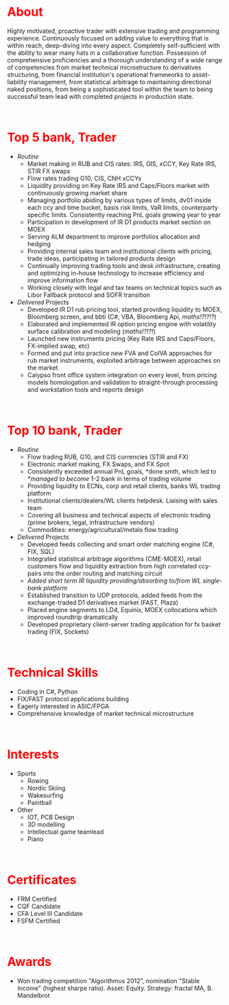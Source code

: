 # <span style="color:red">**About**</span>
Highly motivated, proactive trader with extensive trading and programming experience. Continuously focused on adding value to everything that is within reach, deep-diving into every aspect. Completely self-sufficient with the ability to wear many hats in a collaborative function. Possession of comprehensive proficiencies and a thorough understanding of a wide range of competencies from market technical microstructure to derivatives structuring, from financial institution's operational frameworks to asset-liability management, from statistical arbitrage to maintaining directional naked positions, from being a sophisticated tool within the team to being successful team lead with completed projects in production state.
<p>&nbsp;</p>

# <span style="color:red">**Top 5 bank, Trader**</span>
- *Routine*
  - Market making in RUB and CIS rates: IRS, OIS, xCCY, Key Rate IRS, STIR FX swaps
  - Flow rates trading G10, CIS, CNH xCCYs
  - Liquidity providing on Key Rate IRS and Caps/Floors market with continuously growing market share
  - Managing portfolio abiding by various types of limits, dv01 inside each ccy and time bucket, basis risk limits, VaR limits, counterparty specific limits. Consistently reaching PnL goals growing year to year
  - Participation in development of IR D1 products market section on MOEX
  - Serving ALM department to improve portfolios allocation and hedging
  - Providing internal sales team and institutional clients with pricing, trade ideas, participating in tailored products design
  - Continually improving trading tools and desk infrastructure, creating and optimizing in-house technology to increase efficiency and improve information flow
  - Working closely with legal and tax teams on technical topics such as Libor Fallback protocol and SOFR transition
- *Delivered* Projects
  - Developed IR D1 rub pricing tool, started providing liquidity to MOEX, Bloomberg screen, and bbti (C#, VBA, Bloomberg Api, *maths!?!?!?*)
  - Elaborated and implemented IR option pricing engine with volatility surface calibration and modeling (*maths!?!?!*)
  - Launched new instruments pricing (Key Rate IRS and Caps/Floors, FX-implied swap, etc)
  - Formed and put into practice new FVA and ColVA approaches for rub market instruments, exploited arbitrage between approaches on the market
  - Calypso front office system integration on every level, from pricing models  homologation and validation to straight-through processing and workstation tools and reports design
  <!--
  - KVA trades with montecarlo backtest
  
  -->
<p>&nbsp;</p>

# <span style="color:red">**Top 10 bank, Trader**</span>
- *Routine*
  - Flow trading RUB, G10, and CIS currencies (STIR and FX)
  - Electronic market making, FX Swaps, and FX Spot
  - Consistently exceeded annual PnL goals, *done smth, which led to **managed to become* 1-2 bank in terms of trading volume
  - Providing liquidity to ECNs, corp and retail clients, banks WL trading platform
  - Institutional clients/dealers/WL clients helpdesk. Liaising with sales team
  - Covering all business and technical aspects of electronic trading (prime brokers, legal, infrastructure vendors)
  - Commodities: energy/agricultural/metals flow trading
- *Delivered* Projects
  - Developed feeds collecting and smart order matching engine (C#, FIX, SQL)
  - Integrated statistical arbitrage algorithms (CME-MOEX), retail customers flow and liquidity extraction from high correlated ccy-pairs into the order routing and matching circuit
  - *Added short term IR liquidity providing/absorbing to/from WL single-bank platform*
  - Established transition to UDP protocols, added feeds from the exchange-traded D1 derivatives market (FAST, Plaza)
  - Placed engine segments to LD4, Equinix, MOEX collocations which improved roundtrip dramatically
  - Developed proprietary client-server trading application for fx basket trading (FIX, Sockets)

<p>&nbsp;</p>

# <span style="color:red">**Technical Skills**</span>
- <!--Near production-level-->Coding in C#, Python 
- <!--Experience in--> FIX/FAST protocol applications building <!-- VeriFIX -->
- Eagerly interested in ASIC/FPGA 
- Comprehensive knowledge of market technical microstructure
<!-- - In-depth understanding of research, back-testing, implementing statistical arbitrage or market making strategies.-->
<!-- - experience in maintaining collocation hardware and exchange communication things-->
<p>&nbsp;</p>

# <span style="color:red">**Interests**</span>
- Sports
  - Rowing
  - Nordic Skiing
  - Wakesurfing
  - Paintball
- Other
  - IOT, PCB Design
  - 3D modelling
  - Intellectual game teamlead
  - Piano
<p>&nbsp;</p>

# <span style="color:red">**Certificates**</span>
- FRM Certified
- CQF Candidate
- CFA Level III Candidate
- FSFM Certified
<p>&nbsp;</p>

# <span style="color:red">**Awards**</span>
- Won trading competition "Algorithmus 2012", nomination "Stable Income" (highest sharpe ratio). Asset: Equity. Strategy: fractal MA, B. Mandelbrot
